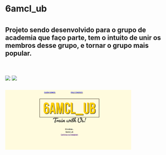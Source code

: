 <h1> 6amcl_ub<h1/>

<h2> Projeto sendo desenvolvido para o grupo de academia que faço parte, 
tem o intuito de unir os membros desse grupo, e tornar o grupo mais popular.<h2>
<br/>
<img src="https://img.shields.io/badge/HTML5-E34F26?style=for-the-badge&logo=html5&logoColor=white"/>
<img src="https://img.shields.io/badge/CSS3-1572B6?style=for-the-badge&logo=css3&logoColor=white"/>
<br/>
<br/>
  <img src="https://github.com/mcostarodrigo/6amcl_ub/blob/master/Captura%20de%20tela%202022-12-08%20222437.png?raw=true" width=80%/>
